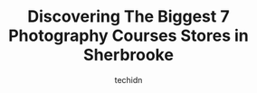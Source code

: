---
layout: ampstory
image: https://i0.wp.com/www.auto.or.id/wp-content/uploads/2023/06/jasmin-marat-martel-photographie-0-sherbrooke-1686325753.jpeg?resize=640,853
author: techidn
featured: false
description: Sherbrooke, Quebec, Canada is a haven for Photography Courses enthusiasts, boasting an impressive array of 7 top-notch establishments. Whether youre a seasoned connoisseur or simply curious
title: Discovering The Biggest 7 Photography Courses Stores in Sherbrooke
cover:
   title: Discovering The Biggest 7 Photography Courses Stores in Sherbrooke
   subtitle: AUTO.OR.ID
   background: https://www.auto.or.id/wp-content/uploads/2023/06/jasmin-marat-martel-photographie-0-sherbrooke-1686325753.jpeg

pages: 
 - layout: thirds
   top: <h1>#1 Les productions Imaginaction</h1>
   bottom: "<p>A big wow! Benjamin and Sabrina are just fantastic. So professional that we forget they are there. I who thought it would be intimidating, its not at all the case, we fe</p>"
   background: https://www.auto.or.id/wp-content/uploads/2023/06/jasmin-marat-martel-photographie-1-sherbrooke-1686325755.jpeg
   backgroundblur: true
 - layout: thirds
   top: <h1>#2 Photo SM</h1>
   bottom: "<p>64 Rue Lagueux, Magog, QC J1X 3W5, Canada</p>"
   background: https://www.auto.or.id/wp-content/uploads/2023/06/jasmin-marat-martel-photographie-2-sherbrooke-1686325755.jpeg
   cta:
      link: https://www.auto.or.id/discovering-the-biggest-7-photography-courses-stores-in-sherbrooke/
      text: Discovering The Biggest 7 Photography Courses Stores in Sherbrooke
 - layout: thirds
   top: <h1>#3 Pixel Nord</h1>
   bottom: "<p>287 Rue King O suite 01, Sherbrooke, Quebec J1H 1R2, Canada</p>"
   background: https://images.unsplash.com/photo-1542728212-aca4817f0610?ixlib=rb-4.0.3&ixid=MnwxMjA3fDB8MHxwaG90by1wYWdlfHx8fGVufDB8fHx8&auto=format&fit=crop&w=640&h=853&q=80
   cta:
      link: https://www.auto.or.id/discovering-the-biggest-7-photography-courses-stores-in-sherbrooke/
      text: Discovering The Biggest 7 Photography Courses Stores in Sherbrooke
 - layout: thirds
   top: <h1>#4 Grant Simeon Photographe</h1>
   bottom: "<p>13 Rue Connolly, Sherbrooke, QC J1M 1L8, Canada</p>"
   background: https://images.unsplash.com/photo-1511919884226-fd3cad34687c?ixlib=rb-4.0.3&ixid=MnwxMjA3fDB8MHxwaG90by1wYWdlfHx8fGVufDB8fHx8&auto=format&fit=crop&w=640&h=853&q=80
   cta:
      link: https://www.auto.or.id/discovering-the-biggest-7-photography-courses-stores-in-sherbrooke/
      text: Discovering The Biggest 7 Photography Courses Stores in Sherbrooke
 - layout: thirds
   top: <h1>#5 0</h1>
   bottom: "<p>1155 Rue Galt E, Sherbrooke, QC J1G 1Y7, Canada</p>"
   background: https://images.unsplash.com/photo-1632338962846-8319d1e4c0e0?ixlib=rb-4.0.3&ixid=MnwxMjA3fDB8MHxwaG90by1wYWdlfHx8fGVufDB8fHx8&auto=format&fit=crop&w=640&h=853&q=80
   cta:
      link: https://www.auto.or.id/discovering-the-biggest-7-photography-courses-stores-in-sherbrooke/
      text: Discovering The Biggest 7 Photography Courses Stores in Sherbrooke
 - layout: thirds
   top: <h1>#6 Photographie Marc Bailey</h1>
   bottom: "<p>1263 Rue du Conseil, Sherbrooke, QC J1G 1M9, Canada</p>"
   background: https://images.unsplash.com/photo-1641921966132-371cca4de3a1?ixlib=rb-4.0.3&ixid=MnwxMjA3fDB8MHxwaG90by1wYWdlfHx8fGVufDB8fHx8&auto=format&fit=crop&w=640&h=853&q=80
   cta:
      link: https://www.auto.or.id/discovering-the-biggest-7-photography-courses-stores-in-sherbrooke/
      text: Discovering The Biggest 7 Photography Courses Stores in Sherbrooke
 - layout: thirds
   top: <h1>#7 Studio Anne Image</h1>
   bottom: "<p>155 Rue Morris, Sherbrooke, QC J1J 2M2, Canada</p>"
   background: https://images.unsplash.com/photo-1619843810550-d7ba538ea44f?ixlib=rb-4.0.3&ixid=MnwxMjA3fDB8MHxwaG90by1wYWdlfHx8fGVufDB8fHx8&auto=format&fit=crop&w=640&h=853&q=80
   cta:
      link: https://www.auto.or.id/discovering-the-biggest-7-photography-courses-stores-in-sherbrooke/
      text: Discovering The Biggest 7 Photography Courses Stores in Sherbrooke
 - layout: thirds
   middle: Continue reading...
   background: https://images.unsplash.com/photo-1629240543128-7af4196c0bd0?ixlib=rb-4.0.3&ixid=MnwxMjA3fDB8MHxwaG90by1wYWdlfHx8fGVufDB8fHx8&auto=format&fit=crop&w=640&h=853&q=80
   cta:
      link: https://www.auto.or.id/discovering-the-biggest-7-photography-courses-stores-in-sherbrooke/
      text: Discovering The Biggest 7 Photography Courses Stores in Sherbrooke

---